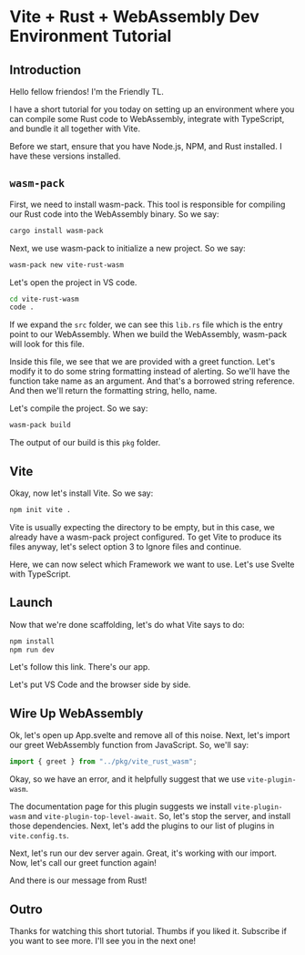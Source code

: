 # Vite + Rust + WebAssembly Dev Environment Tutorial

## Introduction

Hello fellow friendos! I'm the Friendly TL.

I have a short tutorial for you today on setting up an environment where you can compile some Rust code to WebAssembly, integrate with TypeScript, and bundle it all together with Vite.

Before we start, ensure that you have Node.js, NPM, and Rust installed. I have these versions installed.

## `wasm-pack`

First, we need to install wasm-pack. This tool is responsible for compiling our Rust code into the WebAssembly binary. So we say:

```sh
cargo install wasm-pack
```

Next, we use wasm-pack to initialize a new project. So we say:

```sh
wasm-pack new vite-rust-wasm
```

Let's open the project in VS code.

```sh
cd vite-rust-wasm
code .
```

If we expand the `src` folder, we can see this `lib.rs` file which is the entry point to our WebAssembly. When we build the WebAssembly, wasm-pack will look for this file.

Inside this file, we see that we are provided with a greet function. Let's modify it to do some string formatting instead of alerting. So we'll have the function take name as an argument. And that's a borrowed string reference. And then we'll return the formatting string, hello, name.

Let's compile the project. So we say:

```sh
wasm-pack build
```

The output of our build is this `pkg` folder.

## Vite

Okay, now let's install Vite. So we say:

```sh
npm init vite .
```

Vite is usually expecting the directory to be empty, but in this case, we already have a wasm-pack project configured. To get Vite to produce its files anyway, let's select option 3 to Ignore files and continue.

Here, we can now select which Framework we want to use. Let's use Svelte with TypeScript.

## Launch

Now that we're done scaffolding, let's do what Vite says to do:

```sh
npm install
npm run dev
```

Let's follow this link. There's our app.

Let's put VS Code and the browser side by side.

## Wire Up WebAssembly

Ok, let's open up App.svelte and remove all of this noise. Next, let's import our greet WebAssembly function from JavaScript. So, we'll say:

```javascript
import { greet } from "../pkg/vite_rust_wasm";
```

Okay, so we have an error, and it helpfully suggest that we use `vite-plugin-wasm`.

The documentation page for this plugin suggests we install `vite-plugin-wasm` and `vite-plugin-top-level-await`. So, let's stop the server, and install those dependencies. Next, let's add the plugins to our list of plugins in `vite.config.ts`.

Next, let's run our dev server again. Great, it's working with our import. Now, let's call our greet function again!

And there is our message from Rust!

## Outro

Thanks for watching this short tutorial. Thumbs if you liked it. Subscribe if you want to see more. I'll see you in the next one!
